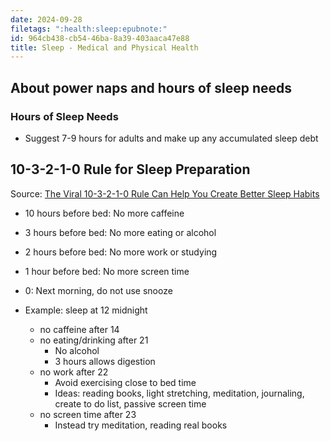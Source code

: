 ```yaml
---
date: 2024-09-28
filetags: ":health:sleep:epubnote:"
id: 964cb438-cb54-46ba-8a39-403aaca47e88
title: Sleep - Medical and Physical Health
---
```


## About power naps and hours of sleep needs

### Hours of Sleep Needs

- Suggest 7-9 hours for adults and make up any accumulated sleep debt

## 10-3-2-1-0 Rule for Sleep Preparation

Source: [The Viral 10-3-2-1-0 Rule Can Help You Create Better Sleep
Habits](https://www.goodhousekeeping.com/health/wellness/a62922307/10-3-2-1-0-sleep-rule/)

- 10 hours before bed: No more caffeine

- 3 hours before bed: No more eating or alcohol

- 2 hours before bed: No more work or studying

- 1 hour before bed: No more screen time

- 0: Next morning, do not use snooze

- Example: sleep at 12 midnight

  - no caffeine after 14
  - no eating/drinking after 21
    - No alcohol
    - 3 hours allows digestion
  - no work after 22
    - Avoid exercising close to bed time
    - Ideas: reading books, light stretching, meditation, journaling,
      create to do list, passive screen time
  - no screen time after 23
    - Instead try meditation, reading real books
